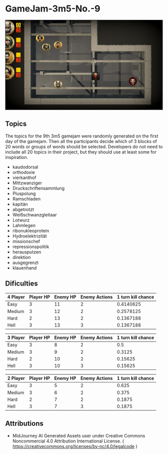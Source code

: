 # GameJam-3m5-No.-9

![Screenshot](Screenshot%202022-10-30%20191139.png)

## Topics

The topics for the 9th 3m5 gamejam were randomly generated on the first day of the gamejam.
Then all the participants decide which of 3 blocks of 20 words or groups of words should be selected.
Developers do not need to include all 20 topics in their project, but they should use at least some for inspiration.

- kaudodorsal
- orthodoxie
- vierkanthof
- Mittzwanziger
- Druckschriftensammlung
- Pluspolung
- Ramschladen
- kapitän
- abgetrotzt
- Weißschwanzgleitaar
- Lotwurz
- Lahmlegen
- ribonukleoprotein
- Hydroelektrizität
- missionschef
- repressionspolitik
- herausputzen
- direktion
- ausgegrenzt
- klauenhand

## Dificulties

| 4 Player | Player HP | Enemy HP | Enemy Actions | 1 turn kill chance |
|----------|-----------|----------|---------------|--------------------|
| Easy     | 3         | 11       | 2             | 0.4140625          |
| Medium   | 3         | 12       | 2             | 0.2578125          |
| Hard     | 2         | 13       | 2             | 0.1367188          |
| Hell     | 3         | 13       | 3             | 0.1367188          |

| 3 Player | Player HP | Enemy HP | Enemy Actions | 1 turn kill chance |
|----------|-----------|----------|---------------|--------------------|
| Easy     | 3         | 8        | 2             | 0.5                |
| Medium   | 3         | 9        | 2             | 0.3125             |
| Hard     | 2         | 10       | 2             | 0.15625            |
| Hell     | 3         | 10       | 3             | 0.15625            |

| 2 Player | Player HP | Enemy HP | Enemy Actions | 1 turn kill chance |
|----------|-----------|----------|---------------|--------------------|
| Easy     | 3         | 5        | 2             | 0.625              |
| Medium   | 3         | 6        | 2             | 0.375              |
| Hard     | 2         | 7        | 2             | 0.1875             |
| Hell     | 3         | 7        | 3             | 0.1875             |

## Attributions
- MidJourney AI Generated Assets user under Creative Commons Noncommercial 4.0 Attribution International License. ( https://creativecommons.org/licenses/by-nc/4.0/legalcode )
